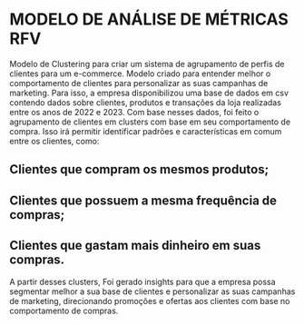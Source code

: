 # MODELO DE ANÁLISE DE MÉTRICAS RFV

Modelo de Clustering para criar um sistema de agrupamento de perfis de clientes para um e-commerce. 
Modelo criado para entender
melhor o comportamento de clientes para personalizar as suas campanhas de
marketing. Para isso, a empresa disponibilizou uma base de dados em csv contendo
dados sobre clientes, produtos e transações da loja realizadas entre os anos de 2022 e
2023.
Com base nesses dados, foi feito o agrupamento de clientes em clusters com base em
seu comportamento de compra. Isso irá permitir identificar padrões e características em
comum entre os clientes, como:
## Clientes que compram os mesmos produtos;
## Clientes que possuem a mesma frequência de compras;
## Clientes que gastam mais dinheiro em suas compras.
A partir desses clusters, Foi gerado insights para que a empresa possa segmentar melhor a
sua base de clientes e personalizar as suas campanhas de marketing, direcionando
promoções e ofertas aos clientes com base no comportamento de compras.
